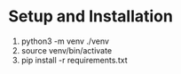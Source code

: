 # Setup and Installation
1. python3 -m venv ./venv
2. source venv/bin/activate
3. pip install -r requirements.txt

